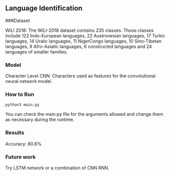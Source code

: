 ## Language Identification

###Dataset

WiLI 2018: The WiLI-2018 dataset contains 235 classes. Those classes
include 122 Indo-European languages, 22 Austronesian languages, 17 Turkic languages, 14 Uralic languages, 11 NigerCongo languages, 10 Sino-Tibetan languages, 9 Afro-Asiatic
languages, 6 constructed languages and 24 languages of smaller
families.

### Model

Character Level CNN: Characters used as features for the convolutional
neural network model.


### How to Run

```python3 main.py```

You can check the main.py file for the arguments allowed and change
them as necessary during the runtime.

### Results

Accuracy: 80.6%

### Future work
Try LSTM network or a combination of CNN RNN.